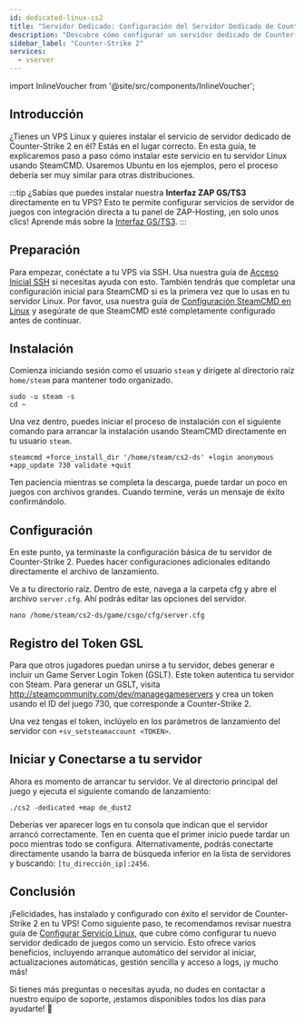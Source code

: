```yaml
---
id: dedicated-linux-cs2
title: "Servidor Dedicado: Configuración del Servidor Dedicado de Counter-Strike 2 en Linux"
description: "Descubre cómo configurar un servidor dedicado de Counter-Strike 2 en tu VPS Linux para un alojamiento de juego sin interrupciones → Aprende más ahora"
sidebar_label: "Counter-Strike 2"
services:
  - vserver
---
```


import InlineVoucher from '@site/src/components/InlineVoucher';

## Introducción
¿Tienes un VPS Linux y quieres instalar el servicio de servidor dedicado de Counter-Strike 2 en él? Estás en el lugar correcto. En esta guía, te explicaremos paso a paso cómo instalar este servicio en tu servidor Linux usando SteamCMD. Usaremos Ubuntu en los ejemplos, pero el proceso debería ser muy similar para otras distribuciones.

:::tip
¿Sabías que puedes instalar nuestra **Interfaz ZAP GS/TS3** directamente en tu VPS? Esto te permite configurar servicios de servidor de juegos con integración directa a tu panel de ZAP-Hosting, ¡en solo unos clics! Aprende más sobre la [Interfaz GS/TS3](dedicated-linux-gs-interface.md).
:::

<InlineVoucher />

## Preparación

Para empezar, conéctate a tu VPS vía SSH. Usa nuestra guía de [Acceso Inicial SSH](dedicated-linux-ssh.md) si necesitas ayuda con esto. También tendrás que completar una configuración inicial para SteamCMD si es la primera vez que lo usas en tu servidor Linux. Por favor, usa nuestra guía de [Configuración SteamCMD en Linux](dedicated-linux-steamcmd.md) y asegúrate de que SteamCMD esté completamente configurado antes de continuar.

## Instalación

Comienza iniciando sesión como el usuario `steam` y dirígete al directorio raíz `home/steam` para mantener todo organizado.
```
sudo -u steam -s
cd ~
```

Una vez dentro, puedes iniciar el proceso de instalación con el siguiente comando para arrancar la instalación usando SteamCMD directamente en tu usuario `steam`.
```
steamcmd +force_install_dir '/home/steam/cs2-ds' +login anonymous +app_update 730 validate +quit
```

Ten paciencia mientras se completa la descarga, puede tardar un poco en juegos con archivos grandes. Cuando termine, verás un mensaje de éxito confirmándolo.

## Configuración

En este punto, ya terminaste la configuración básica de tu servidor de Counter-Strike 2. Puedes hacer configuraciones adicionales editando directamente el archivo de lanzamiento.

Ve a tu directorio raíz. Dentro de este, navega a la carpeta cfg y abre el archivo `server.cfg`. Ahí podrás editar las opciones del servidor.
```
nano /home/steam/cs2-ds/game/csgo/cfg/server.cfg
```

## Registro del Token GSL

Para que otros jugadores puedan unirse a tu servidor, debes generar e incluir un Game Server Login Token (GSLT). Este token autentica tu servidor con Steam. Para generar un GSLT, visita http://steamcommunity.com/dev/managegameservers y crea un token usando el ID del juego 730, que corresponde a Counter-Strike 2.

Una vez tengas el token, inclúyelo en los parámetros de lanzamiento del servidor con `+sv_setsteamaccount <TOKEN>`.

## Iniciar y Conectarse a tu servidor

Ahora es momento de arrancar tu servidor. Ve al directorio principal del juego y ejecuta el siguiente comando de lanzamiento:
```
./cs2 -dedicated +map de_dust2
```

Deberías ver aparecer logs en tu consola que indican que el servidor arrancó correctamente. Ten en cuenta que el primer inicio puede tardar un poco mientras todo se configura. Alternativamente, podrás conectarte directamente usando la barra de búsqueda inferior en la lista de servidores y buscando: `[tu_dirección_ip]:2456`.

## Conclusión

¡Felicidades, has instalado y configurado con éxito el servidor de Counter-Strike 2 en tu VPS! Como siguiente paso, te recomendamos revisar nuestra guía de [Configurar Servicio Linux](dedicated-linux-create-gameservice.md), que cubre cómo configurar tu nuevo servidor dedicado de juegos como un servicio. Esto ofrece varios beneficios, incluyendo arranque automático del servidor al iniciar, actualizaciones automáticas, gestión sencilla y acceso a logs, ¡y mucho más!

Si tienes más preguntas o necesitas ayuda, no dudes en contactar a nuestro equipo de soporte, ¡estamos disponibles todos los días para ayudarte! 🙂

<InlineVoucher />